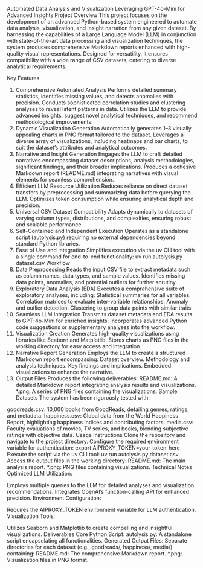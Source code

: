 Automated Data Analysis and Visualization Leveraging GPT-4o-Mini for Advanced Insights
Project Overview
This project focuses on the development of an advanced Python-based system engineered to automate data analysis, visualization, and insight narration from any given dataset. By harnessing the capabilities of a Large Language Model (LLM) in conjunction with state-of-the-art data processing and visualization techniques, the system produces comprehensive Markdown reports enhanced with high-quality visual representations. Designed for versatility, it ensures compatibility with a wide range of CSV datasets, catering to diverse analytical requirements.

Key Features
1. Comprehensive Automated Analysis
Performs detailed summary statistics, identifies missing values, and detects anomalies with precision.
Conducts sophisticated correlation studies and clustering analyses to reveal latent patterns in data.
Utilizes the LLM to provide advanced insights, suggest novel analytical techniques, and recommend methodological improvements.
2. Dynamic Visualization Generation
Automatically generates 1–3 visually appealing charts in PNG format tailored to the dataset.
Leverages a diverse array of visualizations, including heatmaps and bar charts, to suit the dataset’s attributes and analytical outcomes.
3. Narrative and Insight Generation
Engages the LLM to craft detailed narratives encompassing dataset descriptions, analysis methodologies, significant findings, and their broader implications.
Produces a cohesive Markdown report (README.md) integrating narratives with visual elements for seamless comprehension.
4. Efficient LLM Resource Utilization
Reduces reliance on direct dataset transfers by preprocessing and summarizing data before querying the LLM.
Optimizes token consumption while ensuring analytical depth and precision.
5. Universal CSV Dataset Compatibility
Adapts dynamically to datasets of varying column types, distributions, and complexities, ensuring robust and scalable performance.
6. Self-Contained and Independent Execution
Operates as a standalone script (autolysis.py) requiring no external dependencies beyond standard Python libraries.
7. Ease of Use and Integration
Simplifies execution via the uv CLI tool with a single command for end-to-end functionality:
uv run autolysis.py dataset.csv
Workflow
1. Data Preprocessing
Reads the input CSV file to extract metadata such as column names, data types, and sample values.
Identifies missing data points, anomalies, and potential outliers for further scrutiny.
2. Exploratory Data Analysis (EDA)
Executes a comprehensive suite of exploratory analyses, including:
Statistical summaries for all variables.
Correlation matrices to evaluate inter-variable relationships.
Anomaly and outlier detection.
Clustering to group data points with similar traits.
3. Seamless LLM Integration
Transmits dataset metadata and EDA results to GPT-4o-Mini for enriched insights.
Incorporates advanced Python code suggestions or supplementary analyses into the workflow.
4. Visualization Creation
Generates high-quality visualizations using libraries like Seaborn and Matplotlib.
Stores charts as PNG files in the working directory for easy access and integration.
5. Narrative Report Generation
Employs the LLM to create a structured Markdown report encompassing:
Dataset overview.
Methodology and analysis techniques.
Key findings and implications.
Embedded visualizations to enhance the narrative.
6. Output Files
Produces the following deliverables:
README.md: A detailed Markdown report integrating analysis results and visualizations.
*.png: A series of PNG files containing the visualizations.
Sample Datasets
The system has been rigorously tested with:

goodreads.csv: 10,000 books from GoodReads, detailing genres, ratings, and metadata.
happiness.csv: Global data from the World Happiness Report, highlighting happiness indices and contributing factors.
media.csv: Faculty evaluations of movies, TV series, and books, blending subjective ratings with objective data.
Usage Instructions
Clone the repository and navigate to the project directory.
Configure the required environment variable for authentication:
export AIPROXY_TOKEN=your-token-here
Execute the script via the uv CLI tool:
uv run autolysis.py dataset.csv
Access the output files in the working directory:
README.md: The main analysis report.
*.png: PNG files containing visualizations.
Technical Notes
Optimized LLM Utilization:

Employs multiple queries to the LLM for detailed analyses and visualization recommendations.
Integrates OpenAI’s function-calling API for enhanced precision.
Environment Configuration:

Requires the AIPROXY_TOKEN environment variable for LLM authentication.
Visualization Tools:

Utilizes Seaborn and Matplotlib to create compelling and insightful visualizations.
Deliverables
Core Python Script:
autolysis.py: A standalone script encapsulating all functionalities.
Generated Output Files:
Separate directories for each dataset (e.g., goodreads/, happiness/, media/) containing:
README.md: The comprehensive Markdown report.
*.png: Visualization files in PNG format.

